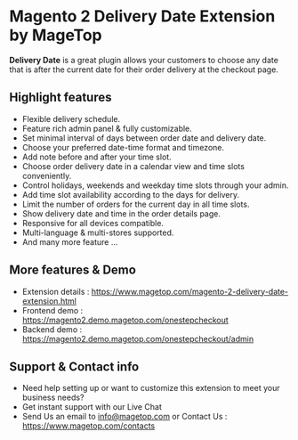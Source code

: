 # Magento 2 Delivery Date Extension by MageTop

**Delivery Date** is a great plugin allows your customers to choose any date that is after the current date for their order delivery at the checkout page.

## Highlight features

- Flexible delivery schedule.
- Feature rich admin panel & fully customizable.
- Set minimal interval of days between order date and delivery date.
- Choose your preferred date-time format and timezone.
- Add note before and after your time slot.
- Choose order delivery date in a calendar view and time slots conveniently.
- Control holidays, weekends and weekday time slots through your admin.
- Add time slot availability according to the days for delivery.
- Limit the number of orders for the current day in all time slots.
- Show delivery date and time in the order details page.
- Responsive for all devices compatible.
- Multi-language & multi-stores supported.
- And many more feature ...

## More features & Demo

- Extension details : https://www.magetop.com/magento-2-delivery-date-extension.html
- Frontend demo : https://magento2.demo.magetop.com/onestepcheckout
- Backend demo : https://magento2.demo.magetop.com/onestepcheckout/admin

## Support & Contact info

- Need help setting up or want to customize this extension to meet your business needs? 
- Get instant support with our Live Chat
- Send Us an email to info@magetop.com or Contact Us : https://www.magetop.com/contacts
